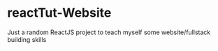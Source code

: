 # reactTut-Website
Just a random ReactJS project to teach myself some website/fullstack building skills
